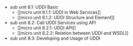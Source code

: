 - sub unit 8.1: UDDI Basic
	- [[micro unit 8.1.1: UDDI in Web Services]]
	- [[micro unit 8.1.2: UDDI Structure and Element]]
- sub unit 8.2: Call UDDI Services using API
	- [[micro unit 8.2.1: UDDI API]]
	- [[micro unit 8.2.2: Relation between UDDI and WSDL]]
- sub unit 8.3: Developing and Usage of UDDI